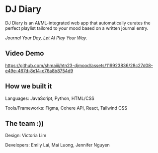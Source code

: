 # DJ Diary

DJ Diary is an AI/ML-integrated web app that automatically curates the perfect playlist tailored to your mood based on a written journal entry. 

_Journal Your Day, Let AI Play Your Way._


## Video Demo
https://github.com/shmaiii/htn23-djmood/assets/119923836/28c27d08-e49e-467d-8e14-c76a8b8754d9

## How we built it
Languages: JavaScript, Python, HTML/CSS

Tools/Frameworks: Figma, Cohere API, React, Tailwind CSS 

## The team :))
Design:
Victoria Lim

Developers:
Emily Lai,
Mai Luong, 
Jennifer Nguyen

